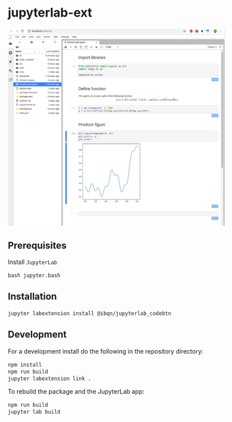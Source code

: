 # jupyterlab-ext

![screenshot](screenshot.png)


## Prerequisites
Install `JupyterLab`
```shell
bash jupyter.bash
```
## Installation
```shell
jupyter labextension install @ibqn/jupyterlab_codebtn
```

## Development
For a development install do the following in the repository directory:
```shell
npm install
npm run build
jupyter labextension link .
```
To rebuild the package and the JupyterLab app:
```shell
npm run build
jupyter lab build
```